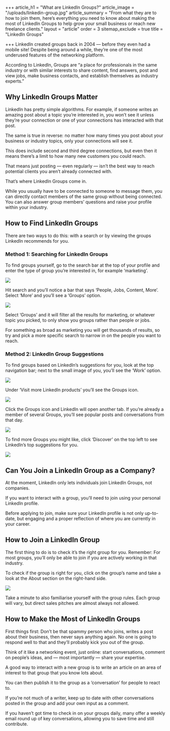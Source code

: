 +++
article_h1 = "What are LinkedIn Groups?"
article_image = "/uploads/linkedin-group.jpg"
article_summary = "From what they are to how to join them, here’s everything you need to know about making the most of LinkedIn Groups to help grow your small business or reach new freelance clients."
layout = "article"
order = 3
sitemap_exclude = true
title = "LinkedIn Groups"

+++
LinkedIn created groups back in 2004 — before they even had a mobile site! Despite being around a while, they’re one of the most underused features of the networking platform.

According to LinkedIn, Groups are “a place for professionals in the same industry or with similar interests to share content, find answers, post and view jobs, make business contacts, and establish themselves as industry experts.”

## Why LinkedIn Groups Matter

LinkedIn has pretty simple algorithms. For example, if someone writes an amazing post about a topic you’re interested in, you won’t see it unless they’re your connection or one of your connections has interacted with that post.

The same is true in reverse: no matter how many times you post about your business or industry topics, only your connections will see it.

This does include second and third degree connections, but even then it means there’s a limit to how many new customers you could reach.

That means just posting — even regularly — isn’t the best way to reach potential clients you aren’t already connected with.

That’s where LinkedIn Groups come in.

While you usually have to be connected to someone to message them, you can directly contact members of the same group without being connected. You can also answer group members’ questions and raise your profile within your industry.

## How to Find LinkedIn Groups 

There are two ways to do this: with a search or by viewing the groups LinkedIn recommends for you.

### Method 1: Searching for LinkedIn Groups 

To find groups yourself, go to the search bar at the top of your profile and enter the type of group you’re interested in, for example ‘marketing’.

![](/uploads/linkedin7.png)

Hit search and you’ll notice a bar that says ‘People, Jobs, Content, More’. Select ‘More’ and you’ll see a ‘Groups’ option.

![](/uploads/linkedin8.png)

Select ‘Groups’ and it will filter all the results for marketing, or whatever topic you picked, to only show you groups rather than people or jobs.

For something as broad as marketing you will get thousands of results, so try and pick a more specific search to narrow in on the people you want to reach.

### Method 2: LinkedIn Group Suggestions

To find groups based on LinkedIn’s suggestions for you, look at the top navigation bar; next to the small image of you, you’ll see the ‘Work’ option.

![](/uploads/linkedin9.png)

Under ‘Visit more LinkedIn products’ you’ll see the Groups icon.

![](/uploads/linkedin10.png)

Click the Groups icon and LinkedIn will open another tab. If you’re already a member of several Groups, you’ll see popular posts and conversations from that day.

![](/uploads/linkedin11.png)

To find more Groups you might like, click ‘Discover’ on the top left to see LinkedIn’s top suggestions for you.

![](/uploads/linkedin12.png)

## Can You Join a LinkedIn Group as a Company? 

At the moment, LinkedIn only lets individuals join LinkedIn Groups, not companies. 

If you want to interact with a group, you’ll need to join using your personal LinkedIn profile.

Before applying to join, make sure your LinkedIn profile is not only up-to-date, but engaging and a proper reflection of where you are currently in your career.

## How to Join a LinkedIn Group

The first thing to do is to check it’s the right group for you. Remember: For most groups, you’ll only be able to join if you are actively working in that industry.

To check if the group is right for you, click on the group’s name and take a look at the About section on the right-hand side.

![](/uploads/linkedin13.png)

Take a minute to also familiarise yourself with the group rules. Each group will vary, but direct sales pitches are almost always not allowed.

## How to Make the Most of LinkedIn Groups 

First things first: Don’t be that spammy person who joins, writes a post about their business, then never says anything again. No one is going to respond well to that and they’ll probably kick you out of the group.

Think of it like a networking event, just online: start conversations, comment on people’s ideas, and — most importantly — share your expertise.

A good way to interact with a new group is to write an article on an area of interest to that group that you know lots about.

You can then publish it to the group as a ‘conversation’ for people to react to.

If you’re not much of a writer, keep up to date with other conversations posted in the group and add your own input as a comment.

If you haven’t got time to check in on your groups daily, many offer a weekly email round up of key conversations, allowing you to save time and still contribute.